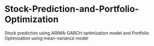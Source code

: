 # Stock-Prediction-and-Portfolio-Optimization
Stock prediction using ARIMA-GARCH optimization model and Portfolio Optimization using mean-variance model
